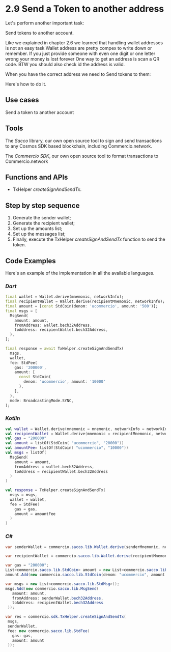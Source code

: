 # 2.9 Send a Token to another address

Let's perform another important task:

Send tokens to another account.

Like we explained in chapter 2.6 we learned that handling wallet addresses is not an easy task
Wallet address are pretty compex to write down or remember. If you just provide someone with even one digit or one letter wrong your money is lost forever
One way to get an address is scan a QR code.  BTW you should also check id the address is valid.

When you have the correct address we need to Send tokens to them:

Here's how to do it.

## Use cases

Send a token to another account

## Tools

The _Sacco_ library, our own open source tool to sign and send transactions to any Cosmos SDK based blockchain, including Commercio.network.

The _Commercio SDK_, our own open source tool to format transactions to Commercio.network

## Functions and APIs

- TxHelper _createSignAndSendTx_.

## Step by step sequence

1. Generate the sender wallet;
2. Generate the recipient wallet;
3. Set up the amounts list;
4. Set up the messages list;
5. Finally, execute the TxHelper _createSignAndSendTx_ function to send the token.

## Code Examples

Here's an example of the implementation in all the available languages.

### _Dart_

```dart
final wallet = Wallet.derive(mnemonic, networkInfo);
final recipientWallet = Wallet.derive(recipientMnemonic, networkInfo);
final amount = [const StdCoin(denom: 'ucommercio', amount: '500')];
final msgs = [
  MsgSend(
    amount: amount,
    fromAddress: wallet.bech32Address,
    toAddress: recipientWallet.bech32Address,
  ),
];

final response = await TxHelper.createSignAndSendTx(
  msgs,
  wallet,
  fee: StdFee(
    gas: '200000',
    amount: [
      const StdCoin(
        denom: 'ucommercio', amount: '10000'
      ),
    ],
  ),
  mode: BroadcastingMode.SYNC,
);
```

### _Kotlin_

```kotlin
val wallet = Wallet.derive(mnemonic = mnemonic, networkInfo = networkInfo)
val recipientWallet = Wallet.derive(mnemonic = recipientMnemonic, networkInfo = networkInfo)
val gas = "200000"
val amount = listOf(StdCoin( "ucommercio", "20000"))
val amountFee= listOf(StdCoin( "ucommercio", "10000"))
val msgs = listOf(
  MsgSend(
    amount = amount,
    fromAddress = wallet.bech32Address,
    toAddress = recipientWallet.bech32Address
  )
)

val response = TxHelper.createSignAndSendTx(
  msgs = msgs,
  wallet = wallet,
  fee = StdFee(
    gas = gas,
    amount = amountFee
  )
)
```

### _C#_

```csharp
var senderWallet = commercio.sacco.lib.Wallet.derive(senderMnemonic, networkInfo);

var recipientWallet = commercio.sacco.lib.Wallet.derive(recipientMnemonic, networkInfo);

var gas = "200000";
List<commercio.sacco.lib.StdCoin> amount = new List<commercio.sacco.lib.StdCoin>();
amount.Add(new commercio.sacco.lib.StdCoin(denom: "ucommercio", amount: "10"));

var msgs = new List<commercio.sacco.lib.StdMsg>();
msgs.Add(new commercio.sacco.lib.MsgSend(
   amount: amount,
   fromAddress: senderWallet.bech32Address,
   toAddress: recipientWallet.bech32Address
 ));

var res = commercio.sdk.TxHelper.createSignAndSendTx(
 msgs,
 senderWallet,
 fee: new commercio.sacco.lib.StdFee(
   gas: gas,
   amount: amount
 ));
```
